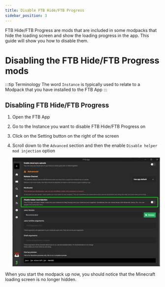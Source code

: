 ```yaml
---
title: Disable FTB Hide/FTB Progress
sidebar_position: 3
---
```


FTB Hide/FTB Progress are mods that are included in some modpacks that hide the loading screen and show the loading progress in the app. This guide will show you how to disable them.

# Disabling the FTB Hide/FTB Progress mods

:::tip Terminology
The word `Instance` is typically used to relate to a Modpack that you have installed to the FTB App
:::


## Disabling FTB Hide/FTB Progress

1. Open the FTB App
2. Go to the Instance you want to disable FTB Hide/FTB Progress on
3. Click on the Setting button on the right of the screen
4. Scroll down to the `Advanced` section and then the enable `Disable helper mod injection` option

   ![Advanced Instance Settings](./../_assets/images/ftb-app-disable-hide-progress.png)

When you start the modpack up now, you should notice that the Minecraft loading screen is no longer hidden.
